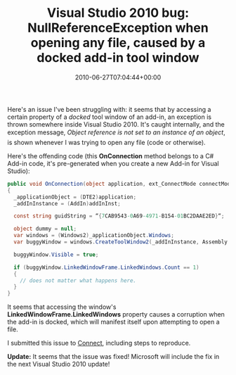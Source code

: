 ﻿---
title: 'Visual Studio 2010 bug: NullReferenceException when opening any file, caused by a docked add-in tool window'
date: 2010-06-27T07:04:44+00:00
---
Here's an issue I've been struggling with: it seems that by accessing a certain property of a _docked_ tool window of an add-in, an exception is thrown somewhere inside Visual Studio 2010. It's caught internally, and the exception message, *Object reference is not set to an instance of an object*, is shown whenever I was trying to open any file (code or otherwise).

<!-- more -->

Here's the offending code (this **OnConnection** method belongs to a C# Add-in code, it's pre-generated when you create a new Add-in for Visual Studio):

```csharp
public void OnConnection(object application, ext_ConnectMode connectMode, object addInInst, ref Array custom)
{
  _applicationObject = (DTE2)application;
  _addInInstance = (AddIn)addInInst;

  const string guidString = “{7CAB9543-0A69-4971-B154-01BC2DAAE2ED}“;

  object dummy = null;
  var windows = (Windows2)_applicationObject.Windows;
  var buggyWindow = windows.CreateToolWindow2(_addInInstance, Assembly.GetExecutingAssembly().Location, typeof(WindowControl).FullName, “Buggy“, guidString, ref dummy);

  buggyWindow.Visible = true;

  if (buggyWindow.LinkedWindowFrame.LinkedWindows.Count == 1)
  {
    // does not matter what happens here.
  }
}
``` 

It seems that accessing the window's **LinkedWindowFrame.LinkedWindows** property causes a corruption when the add-in is docked, which will manifest itself upon attempting to open a file.

I submitted this issue to [Connect](https://connect.microsoft.com/VisualStudio/feedback/details/554999/object-reference-is-not-set-to-an-instance-of-an-object-appears-when-opening-any-file-in-solution-caused-by-a-docked-add-in-tool-window), including steps to reproduce.

**Update:** It seems that the issue was fixed! Microsoft will include the fix in the next Visual Studio 2010 update!

